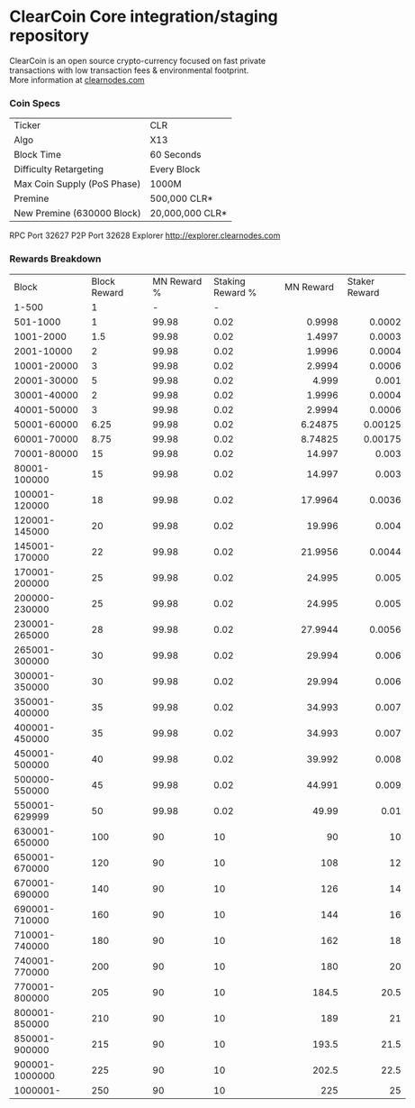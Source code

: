 ClearCoin Core integration/staging repository
=====================================


ClearCoin is an open source crypto-currency focused on fast private transactions with low transaction fees & environmental footprint.  
More information at [clearnodes.com](http://www.clearnodes.com)

### Coin Specs
<table>
<tr><td>Ticker</td><td>CLR</td></tr>
<tr><td>Algo</td><td>X13</td></tr>
<tr><td>Block Time</td><td>60 Seconds</td></tr>
<tr><td>Difficulty Retargeting</td><td>Every Block</td></tr>
<tr><td>Max Coin Supply (PoS Phase)</td><td>1000M</td></tr>
<tr><td>Premine</td><td>500,000 CLR*</td></tr>
<tr><td>New Premine (630000 Block)</td><td>20,000,000 CLR*</td></tr>
</table>

RPC Port 32627 
P2P Port 32628 
Explorer http://explorer.clearnodes.com


### Rewards Breakdown
<table border=0 cellpadding=0 cellspacing=0 width=701 class=xl6553517252
 style='border-collapse:collapse;table-layout:fixed;width:528pt'>
 <col class=xl6553517252 width=143 style='mso-width-source:userset;mso-width-alt:
 4785;width:104pt'>
 <col class=xl6553517252 width=107 span=2 style='mso-width-source:userset;
 mso-width-alt:3702;width:81pt'>
 <col class=xl6553517252 width=134 style='mso-width-source:userset;mso-width-alt:
 4608;width:100pt'>
 <col class=xl6553517252 width=107 span=2 style='mso-width-source:userset;
 mso-width-alt:3702;width:81pt'>
 <tr height=21 style='mso-height-source:userset;height:15.75pt'>
  <td height=21 class=xl6317252 width=139 style='height:15.75pt;width:104pt'>Block</td>
  <td class=xl6317252 width=107 style='width:81pt'>Block Reward</td>
  <td class=xl6317252 width=107 style='width:81pt'>MN Reward %</td>
  <td class=xl6317252 width=134 style='width:100pt'>Staking Reward %</td>
  <td class=xl6317252 width=107 style='width:81pt'>MN Reward</td>
  <td class=xl6317252 width=107 style='width:81pt'>Staker Reward</td>
 </tr>
 <tr height=21 style='mso-height-source:userset;height:15.75pt'>
  <td height=21 class=xl6417252 style='height:15.75pt'>1-500</td>
  <td class=xl6517252>1</td>
  <td class=xl6617252>-</td>
  <td class=xl6617252>-</td>
  <td class=xl6717252></td>
  <td class=xl6553517252></td>
 </tr>
 <tr height=21 style='mso-height-source:userset;height:15.75pt'>
  <td height=21 class=xl6417252 style='height:15.75pt'>501-1000</td>
  <td class=xl6617252>1</td>
  <td class=xl6617252>99.98</td>
  <td class=xl6617252>0.02</td>
  <td class=xl6717252 align=right>0.9998</td>
  <td class=xl6817252 align=right>0.0002</td>
 </tr>
 <tr height=21 style='mso-height-source:userset;height:15.75pt'>
  <td height=21 class=xl6417252 style='height:15.75pt'>1001-2000</td>
  <td class=xl6617252>1.5</td>
  <td class=xl6617252>99.98</td>
  <td class=xl6617252>0.02</td>
  <td class=xl6717252 align=right>1.4997</td>
  <td class=xl6817252 align=right>0.0003</td>
 </tr>
 <tr height=21 style='mso-height-source:userset;height:15.75pt'>
  <td height=21 class=xl6417252 style='height:15.75pt'>2001-10000</td>
  <td class=xl6617252>2</td>
  <td class=xl6617252>99.98</td>
  <td class=xl6617252>0.02</td>
  <td class=xl6717252 align=right>1.9996</td>
  <td class=xl6817252 align=right>0.0004</td>
 </tr>
 <tr height=21 style='mso-height-source:userset;height:15.75pt'>
  <td height=21 class=xl6417252 style='height:15.75pt'>10001-20000</td>
  <td class=xl6617252>3</td>
  <td class=xl6617252>99.98</td>
  <td class=xl6617252>0.02</td>
  <td class=xl6717252 align=right>2.9994</td>
  <td class=xl6817252 align=right>0.0006</td>
 </tr>
 <tr height=21 style='mso-height-source:userset;height:15.75pt'>
  <td height=21 class=xl6417252 style='height:15.75pt'>20001-30000</td>
  <td class=xl6617252>5</td>
  <td class=xl6617252>99.98</td>
  <td class=xl6617252>0.02</td>
  <td class=xl6717252 align=right>4.999</td>
  <td class=xl6817252 align=right>0.001</td>
 </tr>
 <tr height=21 style='mso-height-source:userset;height:15.75pt'>
  <td height=21 class=xl6417252 style='height:15.75pt'>30001-40000</td>
  <td class=xl6617252>2</td>
  <td class=xl6617252>99.98</td>
  <td class=xl6617252>0.02</td>
  <td class=xl6717252 align=right>1.9996</td>
  <td class=xl6817252 align=right>0.0004</td>
 </tr>
 <tr height=21 style='mso-height-source:userset;height:15.75pt'>
  <td height=21 class=xl6417252 style='height:15.75pt'>40001-50000</td>
  <td class=xl6617252>3</td>
  <td class=xl6617252>99.98</td>
  <td class=xl6617252>0.02</td>
  <td class=xl6717252 align=right>2.9994</td>
  <td class=xl6817252 align=right>0.0006</td>
 </tr>
 <tr height=21 style='mso-height-source:userset;height:15.75pt'>
   <td height=21 class=xl6417252 style='height:15.75pt'>50001-60000</td>
   <td class=xl6617252>6.25</td>
   <td class=xl6617252>99.98</td>
   <td class=xl6617252>0.02</td>
   <td class=xl6717252 align=right>6.24875</td>
   <td class=xl6817252 align=right>0.00125</td>
 </tr>
 <tr height=21 style='mso-height-source:userset;height:15.75pt'>
  <td height=21 class=xl6417252 style='height:15.75pt'>60001-70000</td>
  <td class=xl6617252>8.75</td>
  <td class=xl6617252>99.98</td>
  <td class=xl6617252>0.02</td>
  <td class=xl6717252 align=right>8.74825</td>
  <td class=xl6817252 align=right>0.00175</td>
 </tr>
 <tr height=21 style='mso-height-source:userset;height:15.75pt'>
  <td height=21 class=xl6417252 style='height:15.75pt'>70001-80000</td>
  <td class=xl6617252>15</td>
  <td class=xl6617252>99.98</td>
  <td class=xl6617252>0.02</td>
  <td class=xl6717252 align=right>14.997</td>
  <td class=xl6817252 align=right>0.003</td>
 </tr>
    
 <tr height=21 style='mso-height-source:userset;height:15.75pt'>
  <td height=21 class=xl6417252 style='height:15.75pt'>80001-100000</td>
  <td class=xl6617252>15</td>
  <td class=xl6617252>99.98</td>
  <td class=xl6617252>0.02</td>
  <td class=xl6717252 align=right>14.997</td>
  <td class=xl6817252 align=right>0.003</td>
 </tr>
 <tr height=21 style='mso-height-source:userset;height:15.75pt'>
  <td height=21 class=xl6417252 style='height:15.75pt'>100001-120000</td>
  <td class=xl6617252>18</td>
  <td class=xl6617252>99.98</td>
  <td class=xl6617252>0.02</td>
  <td class=xl6717252 align=right>17.9964</td>
  <td class=xl6817252 align=right>0.0036</td>
 </tr>
 <tr height=21 style='mso-height-source:userset;height:15.75pt'>
  <td height=21 class=xl6417252 style='height:15.75pt'>120001-145000</td>
  <td class=xl6617252>20</td>
  <td class=xl6617252>99.98</td>
  <td class=xl6617252>0.02</td>
  <td class=xl6717252 align=right>19.996</td>
  <td class=xl6817252 align=right>0.004</td>
 </tr>
 <tr height=21 style='mso-height-source:userset;height:15.75pt'>
  <td height=21 class=xl6417252 style='height:15.75pt'>145001-170000</td>
  <td class=xl6617252>22</td>
  <td class=xl6617252>99.98</td>
  <td class=xl6617252>0.02</td>
  <td class=xl6717252 align=right>21.9956</td>
  <td class=xl6817252 align=right>0.0044</td>
 </tr>
 <tr height=21 style='mso-height-source:userset;height:15.75pt'>
  <td height=21 class=xl6417252 style='height:15.75pt'>170001-200000</td>
  <td class=xl6617252>25</td>
  <td class=xl6617252>99.98</td>
  <td class=xl6617252>0.02</td>
  <td class=xl6717252 align=right>24.995</td>
  <td class=xl6817252 align=right>0.005</td>
 </tr>
 <tr height=21 style='mso-height-source:userset;height:15.75pt'>
  <td height=21 class=xl6417252 style='height:15.75pt'>200000-230000</td>
  <td class=xl6617252>25</td>
  <td class=xl6617252>99.98</td>
  <td class=xl6617252>0.02</td>
  <td class=xl6717252 align=right>24.995</td>
  <td class=xl6817252 align=right>0.005</td>
 </tr> 
 <tr height=21 style='mso-height-source:userset;height:15.75pt'>
  <td height=21 class=xl6417252 style='height:15.75pt'>230001-265000</td>
  <td class=xl6617252>28</td>
  <td class=xl6617252>99.98</td>
  <td class=xl6617252>0.02</td>
  <td class=xl6717252 align=right>27.9944</td>
  <td class=xl6817252 align=right>0.0056</td>
 </tr> 
 <tr height=21 style='mso-height-source:userset;height:15.75pt'>
  <td height=21 class=xl6417252 style='height:15.75pt'>265001-300000</td>
  <td class=xl6617252>30</td>
  <td class=xl6617252>99.98</td>
  <td class=xl6617252>0.02</td>
  <td class=xl6717252 align=right>29.994</td>
  <td class=xl6817252 align=right>0.006</td>
 </tr> 
 <tr height=21 style='mso-height-source:userset;height:15.75pt'>
  <td height=21 class=xl6417252 style='height:15.75pt'>300001-350000</td>
  <td class=xl6617252>30</td>
  <td class=xl6617252>99.98</td>
  <td class=xl6617252>0.02</td>
  <td class=xl6717252 align=right>29.994</td>
  <td class=xl6817252 align=right>0.006</td>
 </tr> 
 <tr height=21 style='mso-height-source:userset;height:15.75pt'>
  <td height=21 class=xl6417252 style='height:15.75pt'>350001-400000</td>
  <td class=xl6617252>35</td>
  <td class=xl6617252>99.98</td>
  <td class=xl6617252>0.02</td>
  <td class=xl6717252 align=right>34.993</td>
  <td class=xl6817252 align=right>0.007</td>
 </tr> 
 <tr height=21 style='mso-height-source:userset;height:15.75pt'>
  <td height=21 class=xl6417252 style='height:15.75pt'>400001-450000</td>
  <td class=xl6617252>35</td>
  <td class=xl6617252>99.98</td>
  <td class=xl6617252>0.02</td>
  <td class=xl6717252 align=right>34.993</td>
  <td class=xl6817252 align=right>0.007</td>
 </tr> 
 <tr height=21 style='mso-height-source:userset;height:15.75pt'>
  <td height=21 class=xl6417252 style='height:15.75pt'>450001-500000</td>
  <td class=xl6617252>40</td>
  <td class=xl6617252>99.98</td>
  <td class=xl6617252>0.02</td>
  <td class=xl6717252 align=right>39.992</td>
  <td class=xl6817252 align=right>0.008</td>
 </tr> 
 <tr height=21 style='mso-height-source:userset;height:15.75pt'>
  <td height=21 class=xl6417252 style='height:15.75pt'>500000-550000</td>
  <td class=xl6617252>45</td>
  <td class=xl6617252>99.98</td>
  <td class=xl6617252>0.02</td>
  <td class=xl6717252 align=right>44.991</td>
  <td class=xl6817252 align=right>0.009</td>
 </tr> 
 <tr height=21 style='mso-height-source:userset;height:15.75pt'>
  <td height=21 class=xl6417252 style='height:15.75pt'>550001-629999</td>
  <td class=xl6617252>50</td>
  <td class=xl6617252>99.98</td>
  <td class=xl6617252>0.02</td>
  <td class=xl6717252 align=right>49.99</td>
  <td class=xl6817252 align=right>0.01</td>
 </tr> 
 <tr height=21 style='mso-height-source:userset;height:15.75pt'>
  <td height=21 class=xl6417252 style='height:15.75pt'>630001-650000</td>
  <td class=xl6617252>100</td>
  <td class=xl6617252>90</td>
  <td class=xl6617252>10</td>
  <td class=xl6717252 align=right>90</td>
  <td class=xl6817252 align=right>10</td>
 </tr> 
 <tr height=21 style='mso-height-source:userset;height:15.75pt'>
  <td height=21 class=xl6417252 style='height:15.75pt'>650001-670000</td>
  <td class=xl6617252>120</td>
  <td class=xl6617252>90</td>
  <td class=xl6617252>10</td>
  <td class=xl6717252 align=right>108</td>
  <td class=xl6817252 align=right>12</td>
 </tr> 
 <tr height=21 style='mso-height-source:userset;height:15.75pt'>
  <td height=21 class=xl6417252 style='height:15.75pt'>670001-690000</td>
  <td class=xl6617252>140</td>
  <td class=xl6617252>90</td>
  <td class=xl6617252>10</td>
  <td class=xl6717252 align=right>126</td>
  <td class=xl6817252 align=right>14</td>
 </tr> 
 <tr height=21 style='mso-height-source:userset;height:15.75pt'>
  <td height=21 class=xl6417252 style='height:15.75pt'>690001-710000</td>
  <td class=xl6617252>160</td>
  <td class=xl6617252>90</td>
  <td class=xl6617252>10</td>
  <td class=xl6717252 align=right>144</td>
  <td class=xl6817252 align=right>16</td>
 </tr> 
 <tr height=21 style='mso-height-source:userset;height:15.75pt'>
  <td height=21 class=xl6417252 style='height:15.75pt'>710001-740000</td>
  <td class=xl6617252>180</td>
  <td class=xl6617252>90</td>
  <td class=xl6617252>10</td>
  <td class=xl6717252 align=right>162</td>
  <td class=xl6817252 align=right>18</td>
 </tr> 
 <tr height=21 style='mso-height-source:userset;height:15.75pt'>
  <td height=21 class=xl6417252 style='height:15.75pt'>740001-770000</td>
  <td class=xl6617252>200</td>
  <td class=xl6617252>90</td>
  <td class=xl6617252>10</td>
  <td class=xl6717252 align=right>180</td>
  <td class=xl6817252 align=right>20</td>
 </tr> 
 <tr height=21 style='mso-height-source:userset;height:15.75pt'>
  <td height=21 class=xl6417252 style='height:15.75pt'>770001-800000</td>
  <td class=xl6617252>205</td>
  <td class=xl6617252>90</td>
  <td class=xl6617252>10</td>
  <td class=xl6717252 align=right>184.5</td>
  <td class=xl6817252 align=right>20.5</td>
 </tr> 
 <tr height=21 style='mso-height-source:userset;height:15.75pt'>
  <td height=21 class=xl6417252 style='height:15.75pt'>800001-850000</td>
  <td class=xl6617252>210</td>
  <td class=xl6617252>90</td>
  <td class=xl6617252>10</td>
  <td class=xl6717252 align=right>189</td>
  <td class=xl6817252 align=right>21</td>
 </tr> 
 <tr height=21 style='mso-height-source:userset;height:15.75pt'>
  <td height=21 class=xl6417252 style='height:15.75pt'>850001-900000</td>
  <td class=xl6617252>215</td>
  <td class=xl6617252>90</td>
  <td class=xl6617252>10</td>
  <td class=xl6717252 align=right>193.5</td>
  <td class=xl6817252 align=right>21.5</td>
 </tr> 
 <tr height=21 style='mso-height-source:userset;height:15.75pt'>
  <td height=21 class=xl6417252 style='height:15.75pt'>900001-1000000</td>
  <td class=xl6617252>225</td>
  <td class=xl6617252>90</td>
  <td class=xl6617252>10</td>
  <td class=xl6717252 align=right>202.5</td>
  <td class=xl6817252 align=right>22.5</td>
 </tr> 
 <tr height=21 style='mso-height-source:userset;height:15.75pt'>
  <td height=21 class=xl6417252 style='height:15.75pt'>1000001-</td>
  <td class=xl6617252>250</td>
  <td class=xl6617252>90</td>
  <td class=xl6617252>10</td>
  <td class=xl6717252 align=right>225</td>
  <td class=xl6817252 align=right>25</td>
 </tr> 
 </table>

